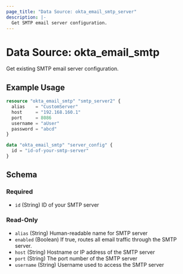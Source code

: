 ```yaml
---
page_title: "Data Source: okta_email_smtp_server"
description: |-
  Get SMTP email server configuration.
---
```


# Data Source: okta_email_smtp

Get existing SMTP email server configuration.

## Example Usage

```terraform
resource "okta_email_smtp" "smtp_server2" {
  alias    = "CustomServer"
  host     = "192.168.160.1"
  port     = 8086
  username = "aUser"
  password = "abcd"
}

data "okta_email_smtp" "server_config" {
  id = "id-of-your-smtp-server"
}
```

<!-- schema generated by tfplugindocs -->
## Schema

### Required

- `id` (String) ID of your SMTP server

### Read-Only

- `alias` (String) Human-readable name for SMTP server
- `enabled` (Boolean) If true, routes all email traffic through the SMTP server.
- `host` (String) Hostname or IP address of the SMTP server
- `port` (String) The port number of the SMTP server
- `username` (String) Username used to access the SMTP server


